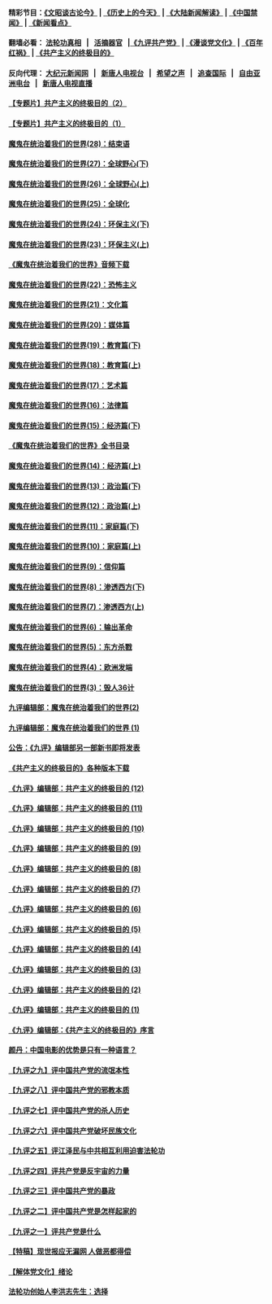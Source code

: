 #### 精彩节目：[《文昭谈古论今》](http://155.138.205.71/wenzhao) | [《历史上的今天》](http://155.138.205.71/today-in-history) | [《大陆新闻解读》](http://155.138.205.71/ntdtv-comedy) | [《中国禁闻》](http://155.138.205.71/ntdtv-news) | [《新闻看点》](http://155.138.205.71/news-insight) 

 #### 翻墙必看： [法轮功真相](http://155.138.205.71:10000/videos/truth.html) &nbsp;&nbsp;|&nbsp;&nbsp; [活摘器官](http://155.138.205.71:10000/videos/res/Organs/) &nbsp;&nbsp;|[《九评共产党》](http://155.138.205.71:10000/videos/jiuping) | [《漫谈党文化》](http://155.138.205.71:10000/videos/mtdwh) | [《百年红祸》](http://155.138.205.71:10000/videos/bnhh) | [《共产主义的终极目的》](http://155.138.205.71:10000/videos/res/zjmd) 

 #### 反向代理： [大纪元新闻网](http://155.138.205.71:10080/) &nbsp;&nbsp;|&nbsp;&nbsp; [新唐人电视台](http://155.138.205.71:8000/) &nbsp;&nbsp;|&nbsp;&nbsp; [希望之声](http://155.138.205.71:8200/) &nbsp;&nbsp;|&nbsp;&nbsp; [追查国际](http://155.138.205.71:10010/) &nbsp;&nbsp;|&nbsp;&nbsp; [自由亚洲电台](http://155.138.205.71:9800/) &nbsp;&nbsp;|&nbsp;&nbsp; [新唐人电视直播](http://155.138.205.71/) 

#### [【专题片】共产主义的终极目的（2）](../pages/nsc422/n11061941.md?t=03012136) 

#### [【专题片】共产主义的终极目的（1）](../pages/nsc422/n11047728.md?t=03012136) 

#### [魔鬼在统治着我们的世界(28)：结束语](../pages/nsc422/n10936246.md?t=03012136) 

#### [魔鬼在统治着我们的世界(27)：全球野心(下)](../pages/nsc422/n10928319.md?t=03012136) 

#### [魔鬼在统治着我们的世界(26)：全球野心(上)](../pages/nsc422/n10900318.md?t=03012136) 

#### [魔鬼在统治着我们的世界(25)：全球化](../pages/nsc422/n10788205.md?t=03012136) 

#### [魔鬼在统治着我们的世界(24)：环保主义(下)](../pages/nsc422/n10695307.md?t=03012136) 

#### [魔鬼在统治着我们的世界(23)：环保主义(上)](../pages/nsc422/n10688613.md?t=03012136) 

#### [《魔鬼在统治着我们的世界》音频下载](../pages/nsc422/n10635553.md?t=03012136) 

#### [魔鬼在统治着我们的世界(22)：恐怖主义](../pages/nsc422/n10614727.md?t=03012136) 

#### [魔鬼在统治着我们的世界(21)：文化篇](../pages/nsc422/n10597706.md?t=03012136) 

#### [魔鬼在统治着我们的世界(20)：媒体篇](../pages/nsc422/n10586579.md?t=03012136) 

#### [魔鬼在统治着我们的世界(19)：教育篇(下)](../pages/nsc422/n10564808.md?t=03012136) 

#### [魔鬼在统治着我们的世界(18)：教育篇(上)](../pages/nsc422/n10526970.md?t=03012136) 

#### [魔鬼在统治着我们的世界(17)：艺术篇](../pages/nsc422/n10499093.md?t=03012136) 

#### [魔鬼在统治着我们的世界(16)：法律篇](../pages/nsc422/n10485969.md?t=03012136) 

#### [魔鬼在统治着我们的世界(15)：经济篇(下)](../pages/nsc422/n10469975.md?t=03012136) 

#### [《魔鬼在统治着我们的世界》全书目录](../pages/nsc422/n10464261.md?t=03012136) 

#### [魔鬼在统治着我们的世界(14)：经济篇(上)](../pages/nsc422/n10457370.md?t=03012136) 

#### [魔鬼在统治着我们的世界(13)：政治篇(下)](../pages/nsc422/n10448270.md?t=03012136) 

#### [魔鬼在统治着我们的世界(12)：政治篇(上)](../pages/nsc422/n10444576.md?t=03012136) 

#### [魔鬼在统治着我们的世界(11)：家庭篇(下)](../pages/nsc422/n10440961.md?t=03012136) 

#### [魔鬼在统治着我们的世界(10)：家庭篇(上)](../pages/nsc422/n10435448.md?t=03012136) 

#### [魔鬼在统治着我们的世界(9)：信仰篇](../pages/nsc422/n10432159.md?t=03012136) 

#### [魔鬼在统治着我们的世界(8)：渗透西方(下)](../pages/nsc422/n10429603.md?t=03012136) 

#### [魔鬼在统治着我们的世界(7)：渗透西方(上)](../pages/nsc422/n10426013.md?t=03012136) 

#### [魔鬼在统治着我们的世界(6)：输出革命](../pages/nsc422/n10421536.md?t=03012136) 

#### [魔鬼在统治着我们的世界(5)：东方杀戮](../pages/nsc422/n10417707.md?t=03012136) 

#### [魔鬼在统治着我们的世界(4)：欧洲发端](../pages/nsc422/n10414890.md?t=03012136) 

#### [魔鬼在统治着我们的世界(3)：毁人36计](../pages/nsc422/n10411583.md?t=03012136) 

#### [九评编辑部：魔鬼在统治着我们的世界(2)](../pages/nsc422/n10410036.md?t=03012136) 

#### [九评编辑部：魔鬼在统治着我们的世界 (1)](../pages/nsc422/n10406825.md?t=03012136) 

#### [公告：《九评》编辑部另一部新书即将发表](../pages/nsc422/n10405104.md?t=03012136) 

#### [《共产主义的终极目的》各种版本下载](../pages/nsc422/n10022138.md?t=03012136) 

#### [《九评》编辑部：共产主义的终极目的 (12)](../pages/nsc422/n9933272.md?t=03012136) 

#### [《九评》编辑部：共产主义的终极目的 (11)](../pages/nsc422/n9924973.md?t=03012136) 

#### [《九评》编辑部：共产主义的终极目的 (10)](../pages/nsc422/n9920883.md?t=03012136) 

#### [《九评》编辑部：共产主义的终极目的 (9)](../pages/nsc422/n9916363.md?t=03012136) 

#### [《九评》编辑部：共产主义的终极目的 (8)](../pages/nsc422/n9912488.md?t=03012136) 

#### [《九评》编辑部：共产主义的终极目的 (7)](../pages/nsc422/n9901176.md?t=03012136) 

#### [《九评》编辑部：共产主义的终极目的 (6)](../pages/nsc422/n9899359.md?t=03012136) 

#### [《九评》编辑部：共产主义的终极目的 (5)](../pages/nsc422/n9893174.md?t=03012136) 

#### [《九评》编辑部：共产主义的终极目的 (4)](../pages/nsc422/n9891246.md?t=03012136) 

#### [《九评》编辑部：共产主义的终极目的 (3)](../pages/nsc422/n9879879.md?t=03012136) 

#### [《九评》编辑部：共产主义的终极目的 (2)](../pages/nsc422/n9876205.md?t=03012136) 

#### [《九评》编辑部：共产主义的终极目的 (1)](../pages/nsc422/n9865857.md?t=03012136) 

#### [《九评》编辑部：《共产主义的终极目的》序言](../pages/nsc422/n9862666.md?t=03012136) 

#### [颜丹：中国电影的优势是只有一种语言？](../pages/nsc422/n9583062.md?t=03012136) 

#### [【九评之九】评中国共产党的流氓本性](../pages/nsc422/n737542.md?t=03012136) 

#### [【九评之八】评中国共产党的邪教本质](../pages/nsc422/n735942.md?t=03012136) 

#### [【九评之七】评中国共产党的杀人历史](../pages/nsc422/n733806.md?t=03012136) 

#### [【九评之六】评中国共产党破坏民族文化](../pages/nsc422/n731667.md?t=03012136) 

#### [【九评之五】评江泽民与中共相互利用迫害法轮功](../pages/nsc422/n730058.md?t=03012136) 

#### [【九评之四】评共产党是反宇宙的力量](../pages/nsc422/n727814.md?t=03012136) 

#### [【九评之三】评中国共产党的暴政](../pages/nsc422/n725597.md?t=03012136) 

#### [【九评之二】评中国共产党是怎样起家的](../pages/nsc422/n723946.md?t=03012136) 

#### [【九评之一】评共产党是什么](../pages/nsc422/n722529.md?t=03012136) 

#### [【特稿】现世报应无漏网 人做恶都得偿](../pages/nsc422/n4215167.md?t=03012136) 

#### [【解体党文化】绪论](../pages/nsc422/n1449356.md?t=03012136) 

#### [法轮功创始人李洪志先生：选择](../pages/nsc422/n3580738.md?t=03012136) 

